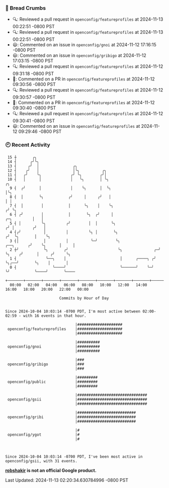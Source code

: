 ### 🍞 Bread Crumbs

 * 🔍: Reviewed a pull request in  `openconfig/featureprofiles` at 2024-11-13 00:22:51 -0800 PST
 * 🔍: Reviewed a pull request in  `openconfig/featureprofiles` at 2024-11-13 00:22:51 -0800 PST
 * 😃: Commented on an issue in `openconfig/gnoi` at 2024-11-12 17:16:15 -0800 PST
 * 😃: Commented on an issue in `openconfig/gribigo` at 2024-11-12 17:03:15 -0800 PST
 * 🔍: Reviewed a pull request in  `openconfig/featureprofiles` at 2024-11-12 09:31:18 -0800 PST
 * 💬: Commented on a PR in  `openconfig/featureprofiles` at 2024-11-12 09:30:56 -0800 PST
 * 🔍: Reviewed a pull request in  `openconfig/featureprofiles` at 2024-11-12 09:30:57 -0800 PST
 * 💬: Commented on a PR in  `openconfig/featureprofiles` at 2024-11-12 09:30:40 -0800 PST
 * 🔍: Reviewed a pull request in  `openconfig/featureprofiles` at 2024-11-12 09:30:41 -0800 PST
 * 😃: Commented on an issue in `openconfig/featureprofiles` at 2024-11-12 09:29:46 -0800 PST

### 🕘 Recent Activity
```
 15 ┼       ╭╮
 14 ┤      ╭╯╰╮
 13 ┤     ╭╯  │               ╭╮
 12 ┤    ╭╯   │               │╰╮          ╭╮
 11 ┤   ╭╯    ╰╮             ╭╯ ╰╮        ╭╯│
 10 ┤   │      │             │   ╰╮       │ ╰╮                                                ╭╮
  9 ┤  ╭╯      │             │    ╰╮      │  ╰╮                                               │╰╮
  8 ┤  │       ╰╮           ╭╯     │     ╭╯   │                                               │ │
  7 ┤  │        │           │      ╰╮    │    ╰╮                                             ╭╯ ╰╮
  6 ┤ ╭╯        │           │       ╰╮  ╭╯     │                                 ╭─╮         │   │
  5 ┤ │         ╰╮         ╭╯        │  │      ╰╮                               ╭╯ │        ╭╯   │
  4 ┤╭╯          │         │         ╰╮ │       ╰╮                             ╭╯  ╰╮       │    ╰╮
  3 ┤│           │         │          ╰─╯        ╰╮                 ╭──╮      ╭╯    ╰╮      │     │
  2 ┼╯           ╰╮       ╭╯                      ╰╮              ╭─╯  ╰╮    ╭╯      │     ╭╯     ╰╮
  1 ┤             ╰──╮    │                        │      ╭────╮ ╭╯     ╰╮╭──╯       ╰╮    │       │
  0 ┤                ╰────╯                        ╰──────╯    ╰─╯       ╰╯           ╰────╯       ╰────
    +───────+───────+───────+───────+───────+───────+───────+───────+───────+───────+───────+───────+────
  00:00   02:00   04:00   06:00   08:00   10:00   12:00   14:00   16:00   18:00   20:00   22:00   00:00   

						Commits by Hour of Day


Since 2024-10-04 10:03:14 -0700 PDT, I'm most active between 02:00-02:59 - with 16 events in that hour.

```



```
                               |####################
 openconfig/featureprofiles    |####################
                               |####################

                               |##########
 openconfig/gnoi               |##########
                               |##########

                               |###
 openconfig/gribigo            |###
                               |###

                               |#########
 openconfig/public             |#########
                               |#########

                               |###############################
 openconfig/gsii               |###############################
                               |###############################

                               |##########################
 openconfig/gribi              |##########################
                               |##########################

                               |#
 openconfig/ygot               |#
                               |#



Since 2024-10-04 10:03:14 -0700 PDT, I've been most active in openconfig/gsii, with 31 events.

```
**[robshakir](mailto:robjs@google.com) is not an official Google product.**  


Last Updated: 2024-11-13 02:20:34.630784996 -0800 PST
